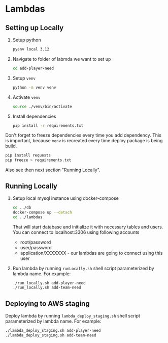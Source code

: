 # Lambdas

## Setting up Locally

1. Setup python
   ```sh
   pyenv local 3.12
   ```
2. Navigate to folder of labmda we want to set up
   ```sh
   cd add-player-need
   ```
3. Setup `venv`
   ```sh
   python -m venv venv
   ```
4. Activate `venv`
   ```sh
   source ./venv/bin/activate
   ```
5. Install dependencies
   ```sh
   pip install -r requirements.txt
   ```

Don't forget to freeze dependencies every time you add dependency. This is important, because `venv` is recreated 
every time deploy package is being build.
```sh
pip install requests
pip freeze > requirements.txt
```

Also see then next section "Running Locally".

## Running Locally

1. Setup local mysql instance using docker-compose
    ```sh
    cd ../db
    docker-compose up --detach
    cd ../lambdas
    ```
    That will start database and initialize it with necessary tables and users. You can connect to localhost:3306 using following accounts

    - root/password
    - user/password
    - application/XXXXXXX - our lambdas are going to connect using this user

2. Run lambda by running `runLocally.sh` shell script parameterized by lambda name. For example:
    ```sh
    ./run_locally.sh add-player-need
    ./run_locally.sh add-team-need
    ```

## Deploying to AWS staging
Deploy lambda by running `lambda_deploy_staging.sh` shell script parameterized by lambda name. For example:
```sh
./lambda_deploy_staging.sh add-player-need
./lambda_deploy_staging.sh add-team-need
```